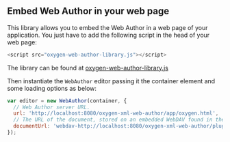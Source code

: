 Embed Web Author in your web page
---------------------------------

This library allows you to embed the Web Author in a web page of your application. You just have to add the following script in the head of your web page: 

```javascript
<script src="oxygen-web-author-library.js"></script>
```

The library can be found at [oxygen-web-author-library.js](oxygen-web-author-library.js)

Then instantiate the `WebAuthor` editor passing it the container element and some loading options as below:

```javascript
var editor = new WebAuthor(container, {
  // Web Author server URL.
  url: 'http://localhost:8080/oxygen-xml-web-author/app/oxygen.html',
  // The URL of the document, stored on an embedded WebDAV found in the 'All Platforms' distribution.
  documentUrl: 'webdav-http://localhost:8080/oxygen-xml-web-author/plugins-dispatcher/webdav-server/dita/flowers/topics/flowers/gardenia.dita'
});
```
